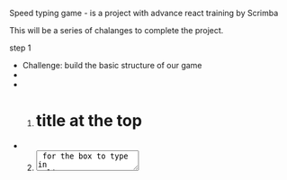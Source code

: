 Speed typing game - is a project with advance react training by Scrimba

This will be a series of chalanges to complete the project.

step 1

* Challenge: build the basic structure of our game
* 
* 1. <h1> title at the top
* 2. <textarea> for the box to type in 
*      (tip: React normalizes <textarea /> to be more like <input />, 
*      so it can be used as a self-closing element and uses the `value` property
*      to set its contents)
* 3. <h4> to display the amount of time remaining
* 4. <button> to start the game
* 5. Another <h1> to display the word count


step2

 * Challenge: Using hooks, track the state of the text in the textarea on every keystroke
 * To verify it's working, you could just console.log the state on every change
 * 
 * https://scrimba.com/p/p7P5Hd/cW8Jdfy

 Step 3

 * Challenge:
 * 
 * Create a function to calculate the number of separate words in the `text` state
 * For now, just console.log the word count when the button gets clicked to test it out.
 
 step 4

 * Challenge:
 * 
 * 1. Create state to hold the current value of the countdown timer.
 *    Display this time in the "Time Remaining" header
 * 2. Set up an effect that runs every time the `timeRemaining` changes
 *    The effect should wait 1 second, then decrement the `timeRemaining` by 1
 * 
 *    Hint: use `setTimeout` instead of `setInterval`. This will help you avoid
 *    a lot of extra work.
 * 
 *    Warning: there will be a bug in this, but we'll tackle that next

step 5

 * Challenge:
 * 
 * Make it so clicking the Start button starts the timer instead of it starting on refresh
 * (Hint: use a new state variable to indicate if the game should be running or not)

 step 6 

 * Challenge:
 * 
 * When the timer reaches 0, count the number of words the user typed in 
 * and display it in the "Word count" section
 * 
 * After the game ends, make it so the user can click the Start button again
 * to play a second time
 